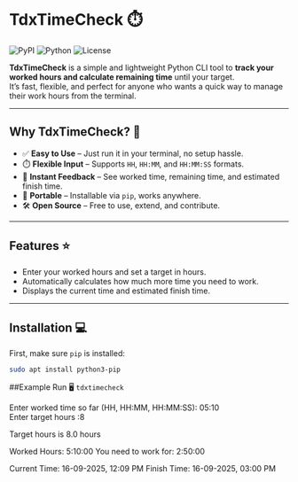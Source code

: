 # TdxTimeCheck ⏱️

![PyPI](https://img.shields.io/pypi/v/tdxtimecheck?color=blue) ![Python](https://img.shields.io/badge/python-3.6%2B-blue) ![License](https://img.shields.io/badge/license-MIT-green)

**TdxTimeCheck** is a simple and lightweight Python CLI tool to **track your worked hours and calculate remaining time** until your target.  
It’s fast, flexible, and perfect for anyone who wants a quick way to manage their work hours from the terminal.  

---

## Why TdxTimeCheck? 🤔

- ✅ **Easy to Use** – Just run it in your terminal, no setup hassle.  
- ⏱️ **Flexible Input** – Supports `HH`, `HH:MM`, and `HH:MM:SS` formats.  
- 📢 **Instant Feedback** – See worked time, remaining time, and estimated finish time.  
- 🔗 **Portable** – Installable via `pip`, works anywhere.  
- 🛠️ **Open Source** – Free to use, extend, and contribute.  

---

## Features ⭐

- Enter your worked hours and set a target in hours.  
- Automatically calculates how much more time you need to work.  
- Displays the current time and estimated finish time.  

---

## Installation 💻

First, make sure `pip` is installed:

```bash
sudo apt install python3-pip
```

##Example Run 🖥️
``` tdxtimecheck ```

Enter worked time so far (HH, HH:MM, HH:MM:SS): 05:10  
Enter target hours :8

Target hours is 8.0 hours

Worked Hours: 5:10:00
You need to work for: 2:50:00

Current Time: 16-09-2025, 12:09 PM
Finish Time: 16-09-2025, 03:00 PM
